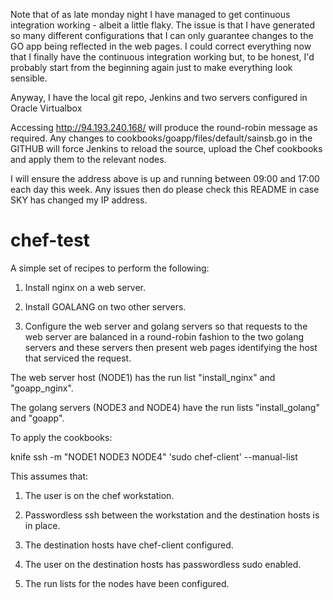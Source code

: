 Note that of as late monday night I have managed to get continuous integration working - albeit a little flaky.
The issue is that I have generated so many different configurations that I can only guarantee changes to the GO app being reflected in the web pages. I could correct everything now that I finally have the continuous integration working but, to be honest, I'd probably start from the beginning again just to make everything look sensible.

Anyway, I have the local git repo, Jenkins and two servers configured in Oracle Virtualbox

Accessing http://94.193.240.168/ will produce the round-robin message as required.
Any changes to cookbooks/goapp/files/default/sainsb.go in the GITHUB will force Jenkins to reload the source, upload the Chef cookbooks and apply them to the relevant nodes.

I will ensure the address above is up and running between 09:00 and 17:00 each day this week.
Any issues then do please check this README in case SKY has changed my IP address.

chef-test
===============
A simple set of recipes to perform the following:

1) Install nginx on a web server.

2) Install GOALANG on two other servers.

3) Configure the web server and golang servers so that requests to the web server are balanced in a round-robin fashion to the 
two golang servers and these servers then present web pages identifying the host that serviced the request.

The web server host (NODE1) has the run list "install_nginx" and "goapp_nginx".

The golang servers (NODE3 and NODE4) have the run lists "install_golang" and "goapp".

To apply the cookbooks:

knife ssh -m "NODE1 NODE3 NODE4" 'sudo chef-client' --manual-list 

This assumes that:

1) The user is on the chef workstation.

2) Passwordless ssh between the workstation and the destination hosts is in place.

3) The destination hosts have chef-client configured.

4) The user on the destination hosts has passwordless sudo enabled.

5) The run lists for the nodes have been configured.
